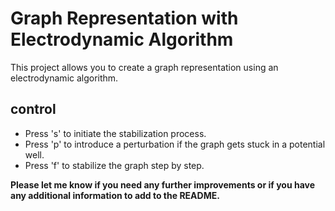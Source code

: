 # Graph Representation with Electrodynamic Algorithm
This project allows you to create a graph representation using an electrodynamic algorithm.



## control 

- Press 's' to initiate the stabilization process.
- Press 'p' to introduce a perturbation if the graph gets stuck in a potential well.
- Press 'f' to stabilize the graph step by step.

**Please let me know if you need any further improvements or if you have any additional information to add to the README.**
